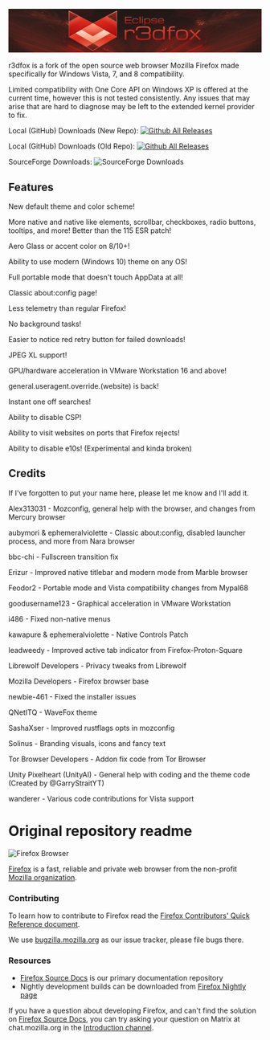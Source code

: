 <span style="display:block;text-align:center">![Eclipse r3dfox](./docs/readme/banner.png)</span>

r3dfox is a fork of the open source web browser Mozilla Firefox made specifically for Windows Vista, 7, and 8 compatibility.

Limited compatibility with One Core API on Windows XP is offered at the current time, however this is not tested consistently. Any issues that may arise that are hard to diagnose may be left to the extended kernel provider to fix.

Local (GitHub) Downloads (New Repo): [![Github All Releases](https://img.shields.io/github/downloads/Eclipse-Community/r3dfox/total.svg)]()

Local (GitHub) Downloads (Old Repo): [![Github All Releases](https://img.shields.io/github/downloads/Eclipse-Community/r3dfox-old/total.svg)]()

SourceForge Downloads: ![SourceForge Downloads](https://img.shields.io/sourceforge/dt/r3dfox)

## Features

New default theme and color scheme!

More native and native like elements, scrollbar, checkboxes, radio buttons, tooltips, and more! Better than the 115 ESR patch!

Aero Glass or accent color on 8/10+!

Ability to use modern (Windows 10) theme on any OS!

Full portable mode that doesn't touch AppData at all!

Classic about:config page!

Less telemetry than regular Firefox!

No background tasks!

Easier to notice red retry button for failed downloads!

JPEG XL support!

GPU/hardware acceleration in VMware Workstation 16 and above!

general.useragent.override.(website) is back!

Instant one off searches!

Ability to disable CSP!

Ability to visit websites on ports that Firefox rejects!

Ability to disable e10s! (Experimental and kinda broken)

## Credits

If I've forgotten to put your name here, please let me know and I'll add it.

Alex313031 - Mozconfig, general help with the browser, and changes from Mercury browser

aubymori & ephemeralviolette - Classic about:config, disabled launcher process, and more from Nara browser

bbc-chi - Fullscreen transition fix

Erizur - Improved native titlebar and modern mode from Marble browser

Feodor2 - Portable mode and Vista compatibility changes from Mypal68

goodusername123 - Graphical acceleration in VMware Workstation

i486 - Fixed non-native menus

kawapure & ephemeralviolette - Native Controls Patch

leadweedy - Improved active tab indicator from Firefox-Proton-Square

Librewolf Developers - Privacy tweaks from Librewolf

Mozilla Developers - Firefox browser base

newbie-461 - Fixed the installer issues

QNetITQ - WaveFox theme

SashaXser - Improved rustflags opts in mozconfig

Solinus - Branding visuals, icons and fancy text

Tor Browser Developers - Addon fix code from Tor Browser

Unity Pixelheart (UnityAI) - General help with coding and the theme code (Created by @GarryStraitYT)

wanderer - Various code contributions for Vista support

# Original repository readme

![Firefox Browser](./docs/readme/readme-banner.svg)

[Firefox](https://firefox.com/) is a fast, reliable and private web browser from the non-profit [Mozilla organization](https://mozilla.org/).

### Contributing

To learn how to contribute to Firefox read the [Firefox Contributors' Quick Reference document](https://firefox-source-docs.mozilla.org/contributing/contribution_quickref.html).

We use [bugzilla.mozilla.org](https://bugzilla.mozilla.org/) as our issue tracker, please file bugs there.

### Resources

* [Firefox Source Docs](https://firefox-source-docs.mozilla.org/) is our primary documentation repository
* Nightly development builds can be downloaded from [Firefox Nightly page](https://www.mozilla.org/firefox/channel/desktop/#nightly)

If you have a question about developing Firefox, and can't find the solution
on [Firefox Source Docs](https://firefox-source-docs.mozilla.org/), you can try asking your question on Matrix at
chat.mozilla.org in the [Introduction channel](https://chat.mozilla.org/#/room/#introduction:mozilla.org).
